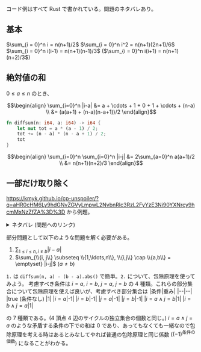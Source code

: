 コード例はすべて Rust で書かれている。問題のネタバレあり。

## 基本

$\sum_{i = 0}^n i = n(n+1)/2$
$\sum_{i = 0}^n i^2 = n(n+1)(2n+1)/6$
$\sum_{i = 0}^n i(i-1) = n(n+1)(n-1)/3$ ($\sum_{i = 0}^n i(i+1) = n(n+1)(n+2)/3$)

## 絶対値の和
$0 \le a \le n$ のとき、
```math
\begin{align}
\sum_{i=0}^n |i-a| &= a + \cdots + 1 + 0 + 1 + \cdots + (n-a) \\
&= (a(a+1) + (n-a)(n-a+1))/2
\end{align}
```

```rust:diffsum.rs
fn diffsum(n: i64, a: i64) -> i64 {
    let mut tot = a * (a - 1) / 2;
    tot += (n - a) * (n - a + 1) / 2;
    tot
}
```

```math
\begin{align}
\sum_{i=0}^n \sum_{i=0}^n |i-j| &= 2\sum_{a=0}^n a(a+1)/2 \\
&= n(n+1)(n+2)/3
\end{align}
```

## 一部だけ取り除く

https://kmyk.github.io/cp-unspoiler/?q=aHR0cHM6Ly9hdGNvZGVyLmpwL2NvbnRlc3RzL2FyYzE3Ni90YXNrcy9hcmMxNzZfZA%3D%3D から例題。
<details><summary>ネタバレ (問題へのリンク)</summary>
ARC176-D https://atcoder.jp/contests/arc176/tasks/arc176_d
</details>

部分問題として以下のような問題を解く必要がある。

1. $\sum_{1\le i \le n, i \neq b} |i-a|$
2. $\sum_{\\{i, j\\} \subseteq \\{1,\ldots,n\\}, \\{i,j\\} \cap \\{a,b\\} = \emptyset} |i-j|$ ($a \neq b$)

`1.` は `diffsum(n, a) - (b - a).abs()` で簡単。`2.` について、包除原理を使ってみよう。
考慮すべき条件は $i=a$, $i=b$, $j=a$, $j=b$ の 4 種類。これらの部分集合について包除原理を使えば良いが、考慮すべき部分集合は
|条件|重み|
|--|--|
|$\mathrm{true}$ (条件なし) |1|
|$i=a$|-1|
|$i=b$|-1|
|$j=a$|-1|
|$j=b$|-1|
|$i=a \wedge j=b$|1|
|$i=b \wedge j=a$|1|

の 7 種類である。(4 頂点 4 辺のサイクルの独立集合の個数と同じ。) $i=a \wedge j=a$ のような矛盾する条件の下での和は 0 であり、あってもなくても一緒なので包除原理を考える時はあるとみなしてやれば普通の包除原理と同じ係数 ($(-1)^{\mathrm{条件の個数}}$) になることがわかる。
